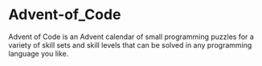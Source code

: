 # Advent-of_Code
Advent of Code is an Advent calendar of small programming puzzles for a variety of skill sets and skill levels that can be solved in any programming language you like.

